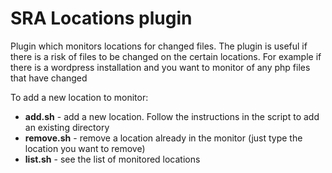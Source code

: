 # SRA Locations plugin

Plugin which monitors locations for changed files. The plugin is useful if there is a risk of files to be changed on the 
certain locations. For example if there is a wordpress installation and you want to monitor of any php files that have 
changed

To add a new location to monitor:

- **add.sh** - add a new location. Follow the instructions in the script to add an existing directory
- **remove.sh** - remove a location already in the monitor (just type the location you want to remove)
- **list.sh** - see the list of monitored locations